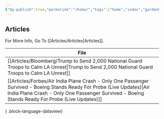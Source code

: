 ```yaml
---
{"dg-publish":true,"permalink":"/home/","tags":["home","index","gardenEntry"]}
---
```


## Articles

For More Info, Go To [[Articles/Articles\|Articles]].

| File                                                                                                                                                                                                                          |
| ----------------------------------------------------------------------------------------------------------------------------------------------------------------------------------------------------------------------------- |
| [[Articles/Bloomberg/Trump to Send 2,000 National Guard Troops to Calm LA Unrest\|Trump to Send 2,000 National Guard Troops to Calm LA Unrest]]                                                                            |
| [[Articles/Forbes/Air India Plane Crash - Only One Passenger Survived - Boeing Stands Ready For Probe (Live Updates)\|Air India Plane Crash - Only One Passenger Survived - Boeing Stands Ready For Probe (Live Updates)]] |

{ .block-language-dataview}
